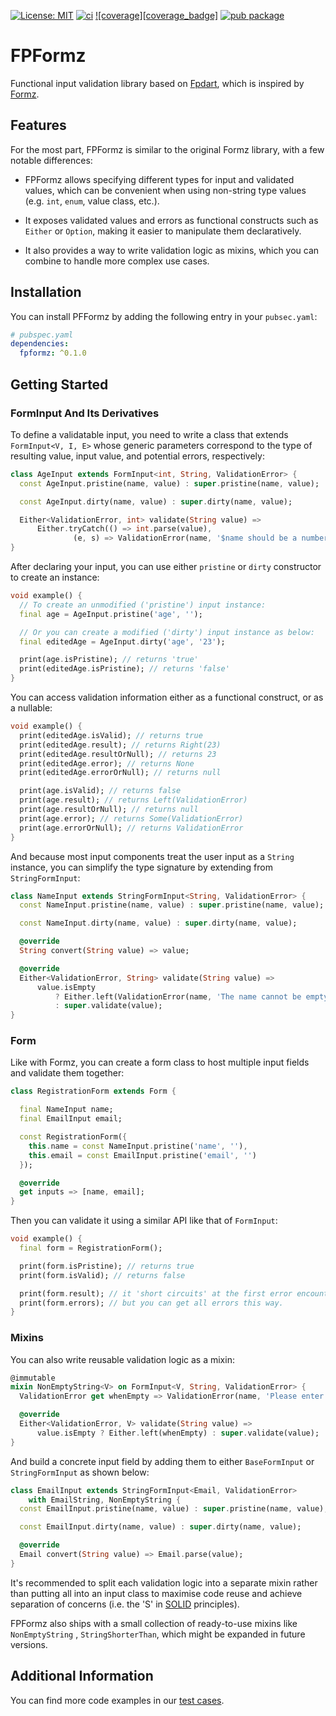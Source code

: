 [![License: MIT][license_badge]][license_link]
[![ci][ci_badge]][ci_link]
[![coverage][coverage_badge]][ci_link]
[![pub package][pub_badge]][pub_link]

# FPFormz

Functional input validation library based on [Fpdart](https://github.com/SandroMaglione/fpdart),
which is inspired by [Formz](https://github.com/VeryGoodOpenSource/formz).

## Features

For the most part, FPFormz is similar to the original Formz library, with a few notable differences:

* FPFormz allows specifying different types for input and validated values, which can be convenient
  when using non-string type values (e.g. `int`, `enum`, value class, etc.).

* It exposes validated values and errors as functional constructs such as `Either` or `Option`,
  making it easier to manipulate them declaratively.

* It also provides a way to write validation logic as mixins, which you can combine to handle more
  complex use cases.

## Installation

You can install PFFormz by adding the following entry in your `pubsec.yaml`:

```yaml
# pubspec.yaml
dependencies:
  fpformz: ^0.1.0
```

## Getting Started

### FormInput And Its Derivatives

To define a validatable input, you need to write a class that extends `FormInput<V, I, E>` whose
generic parameters correspond to the type of resulting value, input value, and potential errors,
respectively:

```dart
class AgeInput extends FormInput<int, String, ValidationError> {
  const AgeInput.pristine(name, value) : super.pristine(name, value);

  const AgeInput.dirty(name, value) : super.dirty(name, value);

  Either<ValidationError, int> validate(String value) =>
      Either.tryCatch(() => int.parse(value),
              (e, s) => ValidationError(name, '$name should be a number.'));
}
```

After declaring your input, you can use either `pristine` or `dirty` constructor to create an
instance:

```dart
void example() {
  // To create an unmodified ('pristine') input instance:
  final age = AgeInput.pristine('age', '');

  // Or you can create a modified ('dirty') input instance as below:
  final editedAge = AgeInput.dirty('age', '23');

  print(age.isPristine); // returns 'true'
  print(editedAge.isPristine); // returns 'false'
}
```

You can access validation information either as a functional construct, or as a nullable:

```dart
void example() {
  print(editedAge.isValid); // returns true
  print(editedAge.result); // returns Right(23)
  print(editedAge.resultOrNull); // returns 23
  print(editedAge.error); // returns None
  print(editedAge.errorOrNull); // returns null

  print(age.isValid); // returns false
  print(age.result); // returns Left(ValidationError)
  print(age.resultOrNull); // returns null
  print(age.error); // returns Some(ValidationError)
  print(age.errorOrNull); // returns ValidationError
}
```

And because most input components treat the user input as a `String` instance, you can simplify the
type signature by extending from `StringFormInput`:

```dart
class NameInput extends StringFormInput<String, ValidationError> {
  const NameInput.pristine(name, value) : super.pristine(name, value);

  const NameInput.dirty(name, value) : super.dirty(name, value);

  @override
  String convert(String value) => value;

  @override
  Either<ValidationError, String> validate(String value) =>
      value.isEmpty
          ? Either.left(ValidationError(name, 'The name cannot be empty.'))
          : super.validate(value);
}
```

### Form

Like with Formz, you can create a form class to host multiple input fields and validate them
together:

```dart
class RegistrationForm extends Form {

  final NameInput name;
  final EmailInput email;

  const RegistrationForm({
    this.name = const NameInput.pristine('name', ''),
    this.email = const EmailInput.pristine('email', '')
  });

  @override
  get inputs => [name, email];
}
```

Then you can validate it using a similar API like that of `FormInput`:

```dart
void example() {
  final form = RegistrationForm();

  print(form.isPristine); // returns true
  print(form.isValid); // returns false

  print(form.result); // it 'short circuits' at the first error encountered
  print(form.errors); // but you can get all errors this way. 
}
```

### Mixins

You can also write reusable validation logic as a mixin:

```dart
@immutable
mixin NonEmptyString<V> on FormInput<V, String, ValidationError> {
  ValidationError get whenEmpty => ValidationError(name, 'Please enter $name.');

  @override
  Either<ValidationError, V> validate(String value) =>
      value.isEmpty ? Either.left(whenEmpty) : super.validate(value);
}
```

And build a concrete input field by adding them to either `BaseFormInput` or `StringFormInput` as
shown below:

```dart
class EmailInput extends StringFormInput<Email, ValidationError>
    with EmailString, NonEmptyString {
  const EmailInput.pristine(name, value) : super.pristine(name, value);

  const EmailInput.dirty(name, value) : super.dirty(name, value);

  @override
  Email convert(String value) => Email.parse(value);
}
```

It's recommended to split each validation logic into a separate mixin rather than putting all into
an input class to maximise code reuse and achieve separation of concerns (i.e. the 'S'
in [SOLID](https://en.wikipedia.org/wiki/SOLID) principles).

FPFormz also ships with a small collection of ready-to-use mixins like `NonEmptyString`
, `StringShorterThan`, which might be expanded in future versions.

## Additional Information

You can find more code examples in our [test cases](https://github.com/mysticfall/fpformz/test).

[license_badge]: https://img.shields.io/badge/license-MIT-blue.svg

[license_link]: https://opensource.org/licenses/MIT

[ci_badge]: https://github.com/mysticfall/fpformz/actions/workflows/main.yaml/badge.svg

[ci_link]: https://github.com/mysticfall/fpformz/actions

[pub_badge]: https://img.shields.io/pub/v/fpformz.svg

[pub_link]: https://pub.dartlang.org/packages/fpformz
